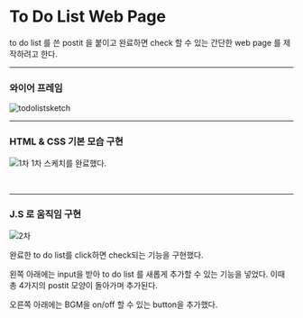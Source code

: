 # To Do List Web Page

to do list 를 쓴 postit 을 붙이고 완료하면 check 할 수 있는 간단한 web page 를 제작하려고 한다.

---

### 와이어 프레임
![todolistsketch](https://github.com/kngslbm/study/assets/148850117/6fb81f3a-6127-4b4d-b5dd-5d3906535876)

---

### HTML & CSS 기본 모습 구현

![1차](https://github.com/kngslbm/todolist/assets/148850117/c64d2424-28a4-4708-a3fd-d17224a8689e)
1차 스케치를 완료했다. 

<br>

---

### J.S 로 움직임 구현

![2차](https://github.com/kngslbm/todolist/assets/148850117/6c3f448d-8812-4ee4-bb51-60bba0fb96e5)

완료한 to do list를 click하면 check되는 기능을 구현했다.

왼쪽 아래에는 input을 받아 to do list 를 새롭게 추가할 수 있는 기능을 넣었다.
이때 총 4가지의 postit 모양이 돌아가며 추가된다.

오른쪽 아래에는 BGM을 on/off 할 수 있는 button을 추가했다.
